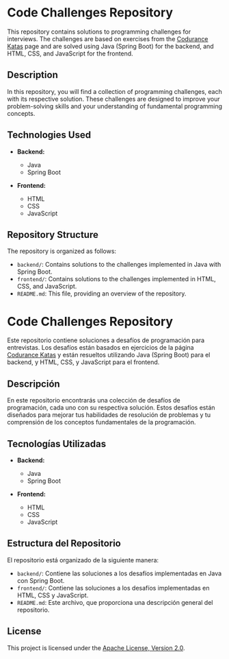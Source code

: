 # Code Challenges Repository

This repository contains solutions to programming challenges for interviews. The challenges are based on exercises from the [Codurance Katas](https://www.codurance.com/es/katas) page and are solved using Java (Spring Boot) for the backend, and HTML, CSS, and JavaScript for the frontend.

## Description

In this repository, you will find a collection of programming challenges, each with its respective solution. These challenges are designed to improve your problem-solving skills and your understanding of fundamental programming concepts.

## Technologies Used

- **Backend:**
  - Java
  - Spring Boot

- **Frontend:**  
  - HTML
  - CSS
  - JavaScript

## Repository Structure

The repository is organized as follows:

- `backend/`: Contains solutions to the challenges implemented in Java with Spring Boot.
- `frontend/`: Contains solutions to the challenges implemented in HTML, CSS, and JavaScript.
- `README.md`: This file, providing an overview of the repository.

# Code Challenges Repository

Este repositorio contiene soluciones a desafíos de programación para entrevistas. Los desafíos están basados en ejercicios de la página [Codurance Katas](https://www.codurance.com/es/katas) y están resueltos utilizando Java (Spring Boot) para el backend, y HTML, CSS, y JavaScript para el frontend.

## Descripción

En este repositorio encontrarás una colección de desafíos de programación, cada uno con su respectiva solución. Estos desafíos están diseñados para mejorar tus habilidades de resolución de problemas y tu comprensión de los conceptos fundamentales de la programación.

## Tecnologías Utilizadas

- **Backend:**
  - Java
  - Spring Boot

- **Frontend:**
  - HTML
  - CSS
  - JavaScript

## Estructura del Repositorio

El repositorio está organizado de la siguiente manera:

- `backend/`: Contiene las soluciones a los desafíos implementadas en Java con Spring Boot.
- `frontend/`: Contiene las soluciones a los desafíos implementadas en HTML, CSS y JavaScript.
- `README.md`: Este archivo, que proporciona una descripción general del repositorio.

## License

This project is licensed under the [Apache License, Version 2.0](LICENSE).


